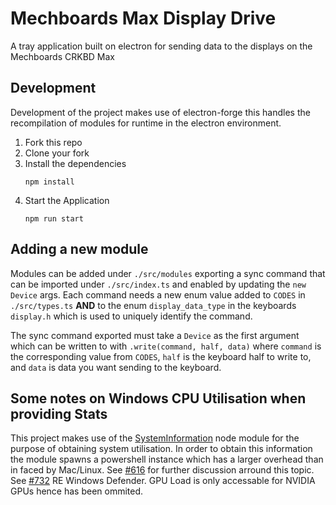 # Mechboards Max Display Drive

A tray application built on electron for sending data to the displays on the Mechboards CRKBD Max

## Development

Development of the project makes use of electron-forge this handles the recompilation of modules for runtime in the electron environment.

1. Fork this repo
2. Clone your fork
3. Install the dependencies 
    ```
    npm install
    ```
4. Start the Application 
   ```
   npm run start
   ```

## Adding a new module

Modules can be added under `./src/modules` exporting a sync command that can be imported under `./src/index.ts` and enabled by updating the `new Device` args. Each command needs a new enum value added to `CODES` in `./src/types.ts` **AND** to the enum `display_data_type` in the keyboards `display.h` which is used to uniquely identify the command.

The sync command exported must take a `Device` as the first argument which can be written to with `.write(command, half, data)` where `command` is the corresponding value from `CODES`, `half` is the keyboard half to write to, and `data` is data you want sending to the keyboard.

## Some notes on Windows CPU Utilisation when providing Stats

This project makes use of the [SystemInformation](https://github.com/sebhildebrandt/systeminformation) node module for the purpose of obtaining system utilisation. In order to obtain this information the module spawns a powershell instance which has a larger overhead than in faced by Mac/Linux. See [#616](https://github.com/sebhildebrandt/systeminformation/issues/616) for further discussion arround this topic. See [#732](https://github.com/sebhildebrandt/systeminformation/issues/732) RE Windows Defender. GPU Load is only accessable for NVIDIA GPUs hence has been ommited.